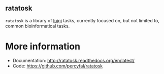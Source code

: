 ## ratatosk ##

`ratatosk` is a library of [luigi](https://github.com/spotify/luigi)
tasks, currently focused on, but not limited to, common
bioinformatical tasks. 

More information
================

 * Documentation: http://ratatosk.readthedocs.org/en/latest/
 * Code: https://github.com/percyfal/ratatosk
